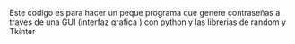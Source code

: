 Este codigo es para hacer un peque programa que genere contraseñas a traves de una GUI (interfaz grafica ) con python y las librerias de random y Tkinter
